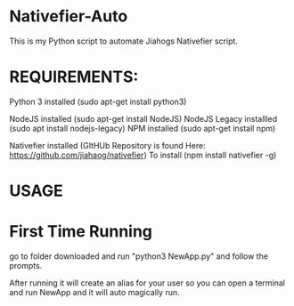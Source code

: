 # Nativefier-Auto


This is my Python script to automate Jiahogs Nativefier script.

# REQUIREMENTS:
Python 3 installed (sudo apt-get install python3)

NodeJS installed (sudo apt-get install NodeJS)
NodeJS Legacy installled (sudo apt install nodejs-legacy)
NPM installed (sudo apt-get install npm)

Nativefier installed (GItHUb Repository is found Here: https://github.com/jiahaog/nativefier) To install (npm install nativefier -g)

# USAGE


# First Time Running
go to folder downloaded and run "python3 NewApp.py"
and follow the prompts.

After running it will create an alias for your user so you can open a terminal and run NewApp and it will auto magically run.

